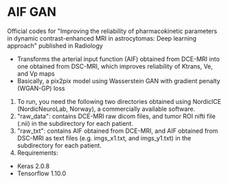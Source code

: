 # AIF GAN
Official codes for "Improving the reliability of pharmacokinetic parameters in dynamic contrast-enhanced MRI in astrocytomas: Deep learning approach" published in Radiology
- Transforms the arterial input function (AIF) obtained from DCE-MRI into one obtained from DSC-MRI, which improves reliability of Ktrans, Ve, and Vp maps
- Basically, a pix2pix model using Wasserstein GAN with gradient penalty (WGAN-GP) loss 

1. To run, you need the following two directories obtained using NordicICE (NordicNeuroLab, Norway), a commercially available software.
2. "raw_data": contains DCE-MRI raw dicom files, and tumor ROI nifti file (.nii) in the subdirectory for each patient.
3. "raw_txt": contains AIF obtained from DCE-MRI, and AIF obtained from DSC-MRI as text files (e.g. imgs_x1.txt, and imgs_y1.txt) in the subdirectory for each patient.
4. Requirements:
- Keras 2.0.8
- Tensorflow 1.10.0
